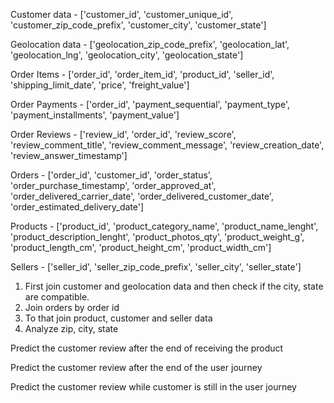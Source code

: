 Customer data - ['customer_id', 'customer_unique_id', 'customer_zip_code_prefix', 'customer_city', 'customer_state']

Geolocation data - ['geolocation_zip_code_prefix', 'geolocation_lat', 'geolocation_lng', 'geolocation_city', 'geolocation_state']

Order Items - ['order_id', 'order_item_id', 'product_id', 'seller_id', 'shipping_limit_date', 'price', 'freight_value']

Order Payments - ['order_id', 'payment_sequential', 'payment_type', 'payment_installments', 'payment_value']

Order Reviews - ['review_id', 'order_id', 'review_score', 'review_comment_title', 'review_comment_message', 'review_creation_date', 'review_answer_timestamp']

Orders - ['order_id', 'customer_id', 'order_status', 'order_purchase_timestamp', 'order_approved_at', 'order_delivered_carrier_date', 'order_delivered_customer_date', 'order_estimated_delivery_date']

Products - ['product_id', 'product_category_name', 'product_name_lenght', 'product_description_lenght', 'product_photos_qty', 'product_weight_g', 'product_length_cm', 'product_height_cm', 'product_width_cm']

Sellers - ['seller_id', 'seller_zip_code_prefix', 'seller_city', 'seller_state']


1. First join customer and geolocation data and then check if the city, state are compatible.
2. Join orders by order id
3. To that join product, customer and seller data
4. Analyze zip, city, state 

Predict the customer review after the end of receiving the product

Predict the customer review after the end of the user journey

Predict the customer review while customer is still in the user journey


